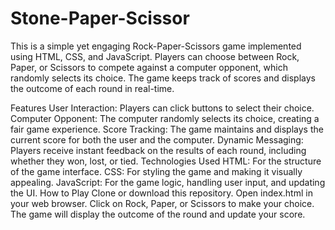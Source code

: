 # Stone-Paper-Scissor

This is a simple yet engaging Rock-Paper-Scissors game implemented using HTML, CSS, and JavaScript. Players can choose between Rock, Paper, or Scissors to compete against a computer opponent, which randomly selects its choice. The game keeps track of scores and displays the outcome of each round in real-time.

Features
User Interaction: Players can click buttons to select their choice.
Computer Opponent: The computer randomly selects its choice, creating a fair game experience.
Score Tracking: The game maintains and displays the current score for both the user and the computer.
Dynamic Messaging: Players receive instant feedback on the results of each round, including whether they won, lost, or tied.
Technologies Used
HTML: For the structure of the game interface.
CSS: For styling the game and making it visually appealing.
JavaScript: For the game logic, handling user input, and updating the UI.
How to Play
Clone or download this repository.
Open index.html in your web browser.
Click on Rock, Paper, or Scissors to make your choice.
The game will display the outcome of the round and update your score.
